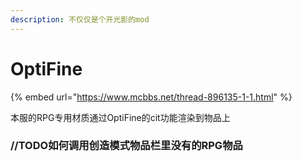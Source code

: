 ```yaml
---
description: 不仅仅是个开光影的mod
---
```


# OptiFine

{% embed url="https://www.mcbbs.net/thread-896135-1-1.html" %}

本服的RPG专用材质通过OptiFine的cit功能渲染到物品上

### //TODO如何调用创造模式物品栏里没有的RPG物品

